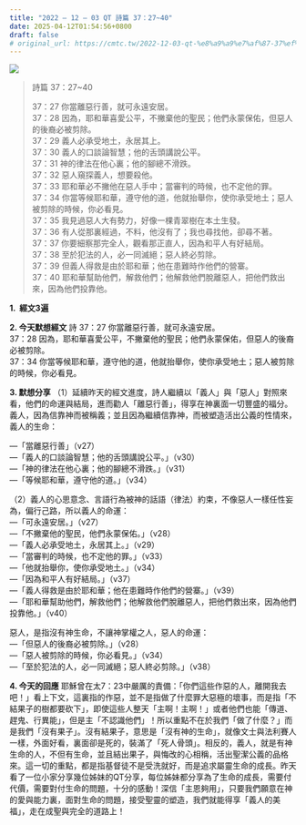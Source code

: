 ```yaml
---
title: "2022 – 12 – 03 QT 詩篇 37：27~40"
date: 2025-04-12T01:54:56+0800
draft: false
# original_url: https://cmtc.tw/2022-12-03-qt-%e8%a9%a9%e7%af%87-37%ef%bc%9a2740
---
```


![](/images/qt.jpg)
> 詩篇 37：27\~40
>
> 37：27 你當離惡行善，就可永遠安居。  
> 37：28 因為，耶和華喜愛公平，不撇棄他的聖民；他們永蒙保佑，但惡人的後裔必被剪除。  
> 37：29 義人必承受地土，永居其上。  
> 37：30 義人的口談論智慧；他的舌頭講說公平。  
> 37：31 神的律法在他心裏；他的腳總不滑跌。  
> 37：32 惡人窺探義人，想要殺他。  
> 37：33 耶和華必不撇他在惡人手中；當審判的時候，也不定他的罪。  
> 37：34 你當等候耶和華，遵守他的道，他就抬舉你，使你承受地土；惡人被剪除的時候，你必看見。  
> 37：35 我見過惡人大有勢力，好像一棵青翠樹在本土生發。  
> 37：36 有人從那裏經過，不料，他沒有了；我也尋找他，卻尋不著。  
> 37：37 你要細察那完全人，觀看那正直人，因為和平人有好結局。  
> 37：38 至於犯法的人，必一同滅絕；惡人終必剪除。  
> 37：39 但義人得救是由於耶和華；他在患難時作他們的營寨。  
> 37：40 耶和華幫助他們，解救他們；他解救他們脫離惡人，把他們救出來，因為他們投靠他。

**1.  經文3遍**

**2. 今天默想經文**
詩 37：27 你當離惡行善，就可永遠安居。  
37：28 因為，耶和華喜愛公平，不撇棄他的聖民；他們永蒙保佑，但惡人的後裔必被剪除。  
37：34 你當等候耶和華，遵守他的道，他就抬舉你，使你承受地土；惡人被剪除的時候，你必看見。

**3. 默想分享**
（1）延續昨天的經文進度，詩人繼續以「義人」與「惡人」對照來看，他們的命運與結局，進而勸人「離惡行善」，得享在神裏面一切豐盛的福分。義人，因為信靠神而被稱義；並且因為繼續信靠神，而被塑造活出公義的性情來，義人的生命：

—「當離惡行善」（v27）  
—「義人的口談論智慧；他的舌頭講說公平。」（v30）  
—「神的律法在他心裏；他的腳總不滑跌。」（v31）  
—「等候耶和華，遵守他的道。」（v34）

（2）義人的心思意念、言語行為被神的話語（律法）約束，不像惡人一樣任性妄為，偏行己路，所以義人的命運：  
—「可永遠安居。」（v27）  
—「不撇棄他的聖民，他們永蒙保佑。」（v28）  
—「義人必承受地土，永居其上。」（v29）  
—「當審判的時候，也不定他的罪。」（v33）  
—「他就抬舉你，使你承受地土。」（v34）  
—「因為和平人有好結局。」（v37）  
—「義人得救是由於耶和華；他在患難時作他們的營寨。」（v39）  
—「耶和華幫助他們，解救他們；他解救他們脫離惡人，把他們救出來，因為他們投靠他。」（v40）

惡人，是指沒有神生命，不讓神掌權之人，惡人的命運：  
—「但惡人的後裔必被剪除。」（v28）  
—「惡人被剪除的時候，你必看見。」（v34）  
—「至於犯法的人，必一同滅絕；惡人終必剪除。」（v38）

**4. 今天的回應**
耶穌曾在太7：23中嚴厲的責備：「你們這些作惡的人，離開我去吧！」看上下文，這裏指的作惡，並不是指做了什麼罪大惡極的壞事，而是指「不結果子的樹都要砍下」，即使這些人整天「主啊！主啊！」或者他們也能「傳道、趕鬼、行異能」，但是主「不認識他們」！所以重點不在於我們「做了什麼？」而是我們「沒有果子」。沒有結果子，意思是「沒有神的生命」，就像文士與法利賽人一樣，外面好看，裏面卻是死的，裝滿了「死人骨頭」。相反的，義人，就是有神生命的人，不但有生命，並且結出果子，與悔改的心相稱，活出聖潔公義的品格來。這一切的重點，都是指基督徒不是受洗就好，而是追求屬靈生命的成長。昨天看了一位小家分享幾位姊妹的QT分享，每位姊妹都分享為了生命的成長，需要付代價，需要對付生命的問題，十分的感動！深信「主恩夠用」，只要我們願意在神的愛與能力裏，面對生命的問題，接受聖靈的塑造，我們就能得享「義人的美福」，走在成聖與完全的道路上！
